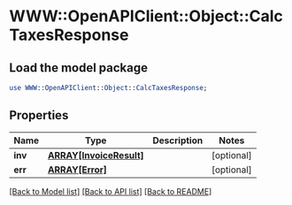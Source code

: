 # WWW::OpenAPIClient::Object::CalcTaxesResponse

## Load the model package
```perl
use WWW::OpenAPIClient::Object::CalcTaxesResponse;
```

## Properties
Name | Type | Description | Notes
------------ | ------------- | ------------- | -------------
**inv** | [**ARRAY[InvoiceResult]**](InvoiceResult.md) |  | [optional] 
**err** | [**ARRAY[Error]**](Error.md) |  | [optional] 

[[Back to Model list]](../README.md#documentation-for-models) [[Back to API list]](../README.md#documentation-for-api-endpoints) [[Back to README]](../README.md)


